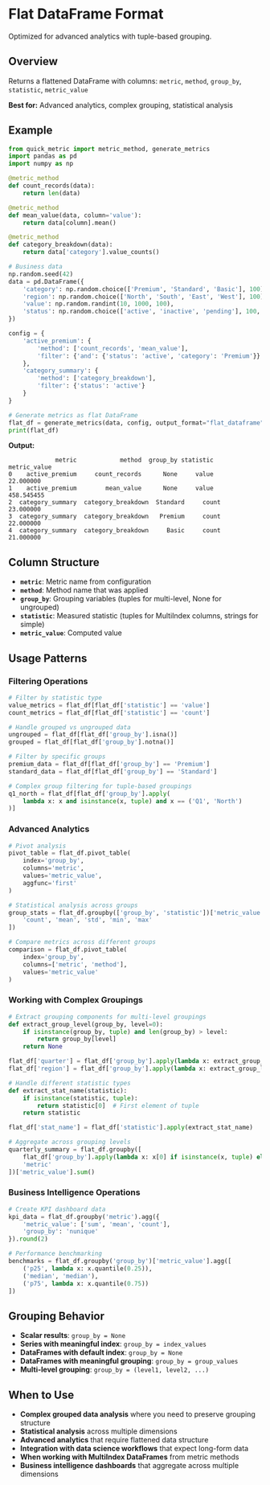 # Flat DataFrame Format

Optimized for advanced analytics with tuple-based grouping.

## Overview

Returns a flattened DataFrame with columns: `metric`, `method`, `group_by`, `statistic`, `metric_value`

**Best for:** Advanced analytics, complex grouping, statistical analysis

## Example

```python
from quick_metric import metric_method, generate_metrics
import pandas as pd
import numpy as np

@metric_method
def count_records(data):
    return len(data)

@metric_method  
def mean_value(data, column='value'):
    return data[column].mean()

@metric_method
def category_breakdown(data):
    return data['category'].value_counts()

# Business data  
np.random.seed(42)
data = pd.DataFrame({
    'category': np.random.choice(['Premium', 'Standard', 'Basic'], 100),
    'region': np.random.choice(['North', 'South', 'East', 'West'], 100),
    'value': np.random.randint(10, 1000, 100),
    'status': np.random.choice(['active', 'inactive', 'pending'], 100, p=[0.7, 0.2, 0.1])
})

config = {
    'active_premium': {
        'method': ['count_records', 'mean_value'],
        'filter': {'and': {'status': 'active', 'category': 'Premium'}}
    },
    'category_summary': {
        'method': ['category_breakdown'],
        'filter': {'status': 'active'}
    }
}

# Generate metrics as flat DataFrame
flat_df = generate_metrics(data, config, output_format="flat_dataframe")
print(flat_df)
```

**Output:**

```text
             metric            method  group_by statistic  metric_value
0    active_premium     count_records      None     value     22.000000
1    active_premium        mean_value      None     value    458.545455
2  category_summary  category_breakdown  Standard     count     23.000000
3  category_summary  category_breakdown   Premium     count     22.000000
4  category_summary  category_breakdown     Basic     count     21.000000
```

## Column Structure

- **`metric`**: Metric name from configuration
- **`method`**: Method name that was applied  
- **`group_by`**: Grouping variables (tuples for multi-level, None for ungrouped)
- **`statistic`**: Measured statistic (tuples for MultiIndex columns, strings for simple)
- **`metric_value`**: Computed value

## Usage Patterns

### Filtering Operations

```python
# Filter by statistic type
value_metrics = flat_df[flat_df['statistic'] == 'value']
count_metrics = flat_df[flat_df['statistic'] == 'count']

# Handle grouped vs ungrouped data
ungrouped = flat_df[flat_df['group_by'].isna()]
grouped = flat_df[flat_df['group_by'].notna()]

# Filter by specific groups
premium_data = flat_df[flat_df['group_by'] == 'Premium']
standard_data = flat_df[flat_df['group_by'] == 'Standard']

# Complex group filtering for tuple-based groupings
q1_north = flat_df[flat_df['group_by'].apply(
    lambda x: x and isinstance(x, tuple) and x == ('Q1', 'North')
)]
```

### Advanced Analytics

```python
# Pivot analysis
pivot_table = flat_df.pivot_table(
    index='group_by', 
    columns='metric', 
    values='metric_value', 
    aggfunc='first'
)

# Statistical analysis across groups
group_stats = flat_df.groupby(['group_by', 'statistic'])['metric_value'].agg([
    'count', 'mean', 'std', 'min', 'max'
])

# Compare metrics across different groups
comparison = flat_df.pivot_table(
    index='group_by',
    columns=['metric', 'method'],
    values='metric_value'
)
```

### Working with Complex Groupings

```python
# Extract grouping components for multi-level groupings
def extract_group_level(group_by, level=0):
    if isinstance(group_by, tuple) and len(group_by) > level:
        return group_by[level]
    return None

flat_df['quarter'] = flat_df['group_by'].apply(lambda x: extract_group_level(x, 0))
flat_df['region'] = flat_df['group_by'].apply(lambda x: extract_group_level(x, 1))

# Handle different statistic types
def extract_stat_name(statistic):
    if isinstance(statistic, tuple):
        return statistic[0]  # First element of tuple
    return statistic

flat_df['stat_name'] = flat_df['statistic'].apply(extract_stat_name)

# Aggregate across grouping levels
quarterly_summary = flat_df.groupby([
    flat_df['group_by'].apply(lambda x: x[0] if isinstance(x, tuple) else x),
    'metric'
])['metric_value'].sum()
```

### Business Intelligence Operations

```python
# Create KPI dashboard data
kpi_data = flat_df.groupby('metric').agg({
    'metric_value': ['sum', 'mean', 'count'],
    'group_by': 'nunique'
}).round(2)

# Performance benchmarking
benchmarks = flat_df.groupby('group_by')['metric_value'].agg([
    ('p25', lambda x: x.quantile(0.25)),
    ('median', 'median'),
    ('p75', lambda x: x.quantile(0.75))
])
```

## Grouping Behavior

- **Scalar results**: `group_by = None`
- **Series with meaningful index**: `group_by = index_values`
- **DataFrames with default index**: `group_by = None`
- **DataFrames with meaningful grouping**: `group_by = group_values`
- **Multi-level grouping**: `group_by = (level1, level2, ...)`

## When to Use

- **Complex grouped data analysis** where you need to preserve grouping structure
- **Statistical analysis** across multiple dimensions
- **Advanced analytics** that require flattened data structure
- **Integration with data science workflows** that expect long-form data
- **When working with MultiIndex DataFrames** from metric methods
- **Business intelligence dashboards** that aggregate across multiple dimensions
